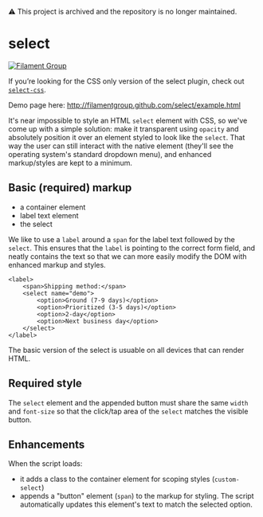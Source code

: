 :warning: This project is archived and the repository is no longer maintained.

# select

[![Filament Group](http://filamentgroup.com/images/fg-logo-positive-sm-crop.png) ](http://www.filamentgroup.com/)

If you’re looking for the CSS only version of the select plugin, check out [`select-css`](https://github.com/filamentgroup/select-css).

Demo page here: http://filamentgroup.github.com/select/example.html

It's near impossible to style an HTML `select` element with CSS, so we've come up with a simple solution: make it transparent using `opacity` and absolutely position it over an element styled to look like the `select`.  That way the user can still interact with the native element (they'll see the operating system's standard dropdown menu), and enhanced markup/styles are kept to a minimum.

## Basic (required) markup

* a container element
* label text element
* the select

We like to use a `label` around a `span` for the label text followed by the `select`.  This ensures that the `label` is pointing to the correct form field, and neatly contains the text so that we can more easily modify the DOM with enhanced markup and styles.

	<label>
		<span>Shipping method:</span>
		<select name="demo">
			<option>Ground (7-9 days)</option>
			<option>Prioritized (3-5 days)</option>
			<option>2-day</option>
			<option>Next business day</option>
		</select>
	</label>

The basic version of the select is usuable on all devices that can render HTML.

## Required style

The `select` element and the appended button must share the same `width` and `font-size` so that the click/tap area of the `select` matches the visible button.

## Enhancements

When the script loads:
* it adds a class to the container element for scoping styles (`custom-select`)
* appends a "button" element (`span`) to the markup for styling. The script automatically updates this element's text to match the selected option.


